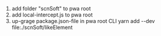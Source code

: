 1. add folder "scnSoft" to pwa root
2. add local-intercept.js to pwa root
3. up-grage package.json-file in pwa root CLI yarn add --dev file:./scnSoft/likeElement
